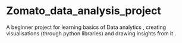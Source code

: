 # Zomato_data_analysis_project
A beginner project for learning basics of Data analytics , creating visualisations (through python libraries) and drawing insights from it .
